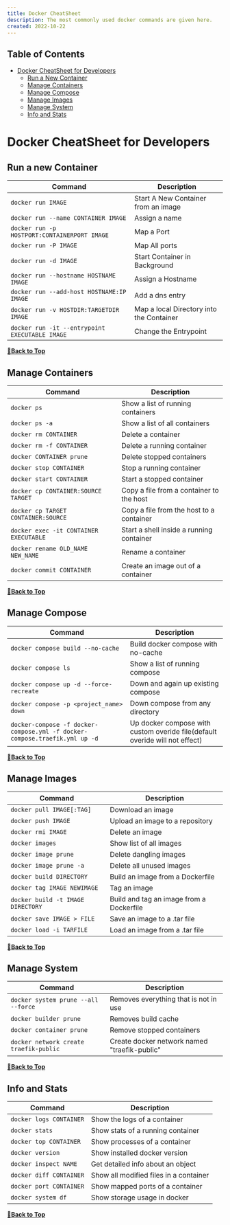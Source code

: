 ```yaml
---
title: Docker CheatSheet
description: The most commonly used docker commands are given here.
created: 2022-10-22
---
```


## Table of Contents

- [Docker CheatSheet for Developers](#docker-cheatsheet-for-developers)
  - [Run a New Container](#run-a-new-container) 
  - [Manage Containers](#manage-containers)
  - [Manage Compose](#manage-compose)
  - [Manage Images](#manage-images)
  - [Manage System](#manage-system)
  - [Info and Stats](#info-and-stats)

# Docker CheatSheet for Developers

## Run a new Container

| Command                                        | Description                              |
| ---------------------------------------------- | ---------------------------------------- |
| `docker run IMAGE`                             | Start A New Container from an image      |
| `docker run --name CONTAINER IMAGE`            | Assign a name                            |
| `docker run -p HOSTPORT:CONTAINERPORT IMAGE`   | Map a Port                               |
| `docker run -P IMAGE`                          | Map All ports                            |
| `docker run -d IMAGE`                          | Start Container in Background            |
| `docker run --hostname HOSTNAME IMAGE`         | Assign a Hostname                        |
| `docker run --add-host HOSTNAME:IP IMAGE`      | Add a dns entry                          |
| `docker run -v HOSTDIR:TARGETDIR IMAGE`        | Map a local Directory into the Container |
| `docker run -it --entrypoint EXECUTABLE IMAGE` | Change the Entrypoint                    |

**[🔼Back to Top](#table-of-contents)**

## Manage Containers

| Command                                | Description                              |
| -------------------------------------- | ---------------------------------------- |
| `docker ps`                            | Show a list of running containers        |
| `docker ps -a`                         | Show a list of all containers            |
| `docker rm CONTAINER`                  | Delete a container                       |
| `docker rm -f CONTAINER`               | Delete a running container               |
| `docker CONTAINER prune`               | Delete stopped containers                |
| `docker stop CONTAINER`                | Stop a running container                 |
| `docker start CONTAINER`               | Start a stopped container                |
| `docker cp CONTAINER:SOURCE TARGET`    | Copy a file from a container to the host |
| `docker cp TARGET CONTAINER:SOURCE`    | Copy a file from the host to a container |
| `docker exec -it CONTAINER EXECUTABLE` | Start a shell inside a running container |
| `docker rename OLD_NAME NEW_NAME`      | Rename a container                       |
| `docker commit CONTAINER`              | Create an image out of a container       |

**[🔼Back to Top](#table-of-contents)**

## Manage Compose

| Command                                                                     | Description                              |
| --------------------------------------                                      | ---------------------------------------- |
| `docker compose build --no-cache`                                           | Build docker compose with no-cache       |
| `docker compose ls`                                                         | Show a list of running compose           |
| `docker compose up -d --force-recreate`                                     | Down and again up existing compose       |
| `docker compose -p <project_name> down`                                     | Down compose from any directory          |
| `docker-compose -f docker-compose.yml -f docker-compose.traefik.yml up -d`  | Up docker compose with custom overide file(default overide will not effect) |         |

**[🔼Back to Top](#table-of-contents)**

## Manage Images

| Command                           | Description                              |
| --------------------------------- | ---------------------------------------- |
| `docker pull IMAGE[:TAG]`         | Download an image                        |
| `docker push IMAGE`               | Upload an image to a repository          |
| `docker rmi IMAGE`                | Delete an image                          |
| `docker images`                   | Show list of all images                  |
| `docker image prune`              | Delete dangling images                   |
| `docker image prune -a`           | Delete all unused images                 |
| `docker build DIRECTORY`          | Build an image from a Dockerfile         |
| `docker tag IMAGE NEWIMAGE`       | Tag an image                             |
| `docker build -t IMAGE DIRECTORY` | Build and tag an image from a Dockerfile |
| `docker save IMAGE > FILE`        | Save an image to a .tar file             |
| `docker load -i TARFILE`          | Load an image from a .tar file           |

**[🔼Back to Top](#table-of-contents)**

## Manage System

| Command                           | Description                              |
| --------------------------------- | ---------------------------------------- |
| `docker system prune --all --force` | Removes everything that is not in use  |
| `docker builder prune` | Removes build cache  |
| `docker container prune` | Remove stopped containers  |
| `docker network create traefik-public` | Create docker network named "traefik-public"  |

**[🔼Back to Top](#table-of-contents)**

## Info and Stats

| Command                 | Description                            |
| ----------------------- | -------------------------------------- |
| `docker logs CONTAINER` | Show the logs of a container           |
| `docker stats`          | Show stats of a running container      |
| `docker top CONTAINER`  | Show processes of a container          |
| `docker version`        | Show installed docker version          |
| `docker inspect NAME`   | Get detailed info about an object      |
| `docker diff CONTAINER` | Show all modified files in a container |
| `docker port CONTAINER` | Show mapped ports of a container       |
| `docker system df`      | Show storage usage in docker           |

**[🔼Back to Top](#table-of-contents)**

